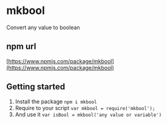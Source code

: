 # mkbool

Convert any value to boolean

## npm url
[https://www.npmjs.com/package/mkbool](https://www.npmjs.com/package/mkbool)


## Getting started

1. Install the package `npm i mkbool`
1. Require to your script `var mkbool = require('mkbool');`
1. And use it `var isBool = mkbool('any value or variable')`
